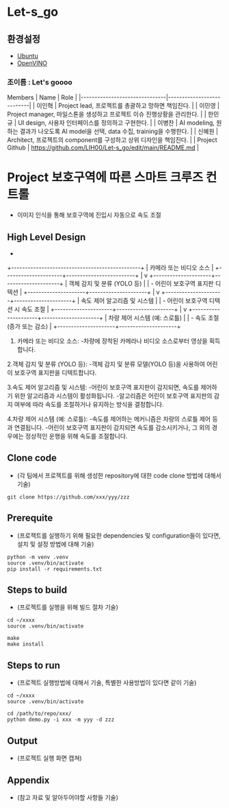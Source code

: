 # Let-s_go

## 환경설정

* [Ubuntu](./doc/environment/ubuntu.md)
* [OpenVINO](./doc/environment/openvino.md)

### 조이름 : Let's goooo
Members
| Name           | Role |
|-------------------------------|---------------------------|
| 이인혁 | Project lead, 프로젝트를 총괄하고 망하면 책임진다. |
| 이민영 | Project manager, 마일스톤을 생성하고 프로젝트 이슈 진행상황을 관리한다. |
| 한민규 | UI design, 사용자 인터페이스를 정의하고 구현한다. |
| 이병찬 | AI modeling, 원하는 결과가 나오도록 AI model을 선택, data 수집, training을 수행한다. |
| 신혜원 | Architect, 프로젝트의 component를 구성하고 상위 디자인을 책임진다. |
| Project Github | https://github.com/LIH00/Let-s_go/edit/main/README.md |

# Project 보호구역에 따른 스마트 크루즈 컨트롤

* 이미지 인식을 통해 보호구역에 진입시 자동으로 속도 조절

## High Level Design

*
+-----------------------------------------------+
|                  카메라 또는 비디오 소스            |
+---------------------+-------------------------+
                      |
                      v
+---------------------+---------------------+
|          객체 감지 및 분류 (YOLO 등)          |
|      - 어린이 보호구역 표지판 디텍션            |
+---------------------+---------------------+
                      |
                      v
+---------------------+---------------------+
|      속도 제어 알고리즘 및 시스템               |
|   - 어린이 보호구역 디텍션 시 속도 조절          |
+---------------------+---------------------+
                      |
                      v
+---------------------+---------------------+
|        차량 제어 시스템 (예: 스로틀)         |
| - 속도 조절 (증가 또는 감소)                  |
+---------------------+---------------------+

1. 카메라 또는 비디오 소스:
-차량에 장착된 카메라나 비디오 소스로부터 영상을 획득합니다.

2.객체 감지 및 분류 (YOLO 등):
-객체 감지 및 분류 모델(YOLO 등)을 사용하여 어린이 보호구역 표지판을 디텍트합니다.

3.속도 제어 알고리즘 및 시스템:
-어린이 보호구역 표지판이 감지되면, 속도를 제어하기 위한 알고리즘과 시스템이 활성화됩니다.
-알고리즘은 어린이 보호구역 표지판의 감지 여부에 따라 속도를 조절하거나 유지하는 방식을 결정합니다.

4.차량 제어 시스템 (예: 스로틀):
-속도를 제어하는 메커니즘은 차량의 스로틀 제어 등과 연결됩니다.
-어린이 보호구역 표지판이 감지되면 속도를 감소시키거나, 그 외의 경우에는 정상적인 운행을 위해 속도를 조절합니다.


## Clone code

* (각 팀에서 프로젝트를 위해 생성한 repository에 대한 code clone 방법에 대해서 기술)

```shell
git clone https://github.com/xxx/yyy/zzz
```

## Prerequite

* (프로잭트를 실행하기 위해 필요한 dependencies 및 configuration들이 있다면, 설치 및 설정 방법에 대해 기술)

```shell
python -m venv .venv
source .venv/bin/activate
pip install -r requirements.txt
```

## Steps to build

* (프로젝트를 실행을 위해 빌드 절차 기술)

```shell
cd ~/xxxx
source .venv/bin/activate

make
make install
```

## Steps to run

* (프로젝트 실행방법에 대해서 기술, 특별한 사용방법이 있다면 같이 기술)

```shell
cd ~/xxxx
source .venv/bin/activate

cd /path/to/repo/xxx/
python demo.py -i xxx -m yyy -d zzz
```

## Output

* (프로젝트 실행 화면 캡쳐)



## Appendix

* (참고 자료 및 알아두어야할 사항들 기술)
